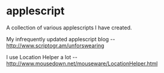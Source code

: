 applescript
===========

A collection of various applescripts I have created. 

My infrequently updated applescript blog -- http://www.scriptogr.am/unforswearing

I use Location Helper a lot -- http://www.mousedown.net/mouseware/LocationHelper.html
